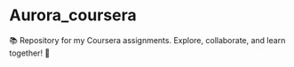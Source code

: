 # Aurora_coursera
📚 Repository for my Coursera assignments. Explore, collaborate, and learn together! 🚀
